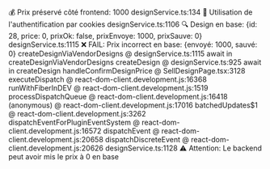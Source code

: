 💰 Prix préservé côté frontend: 1000
designService.ts:134 🍪 Utilisation de l'authentification par cookies
designService.ts:1106 🔍 Design en base: {id: 28, price: 0, prixOk: false, prixEnvoye: 1000, prixSauve: 0}
designService.ts:1115  ❌ FAIL: Prix incorrect en base: {envoyé: 1000, sauvé: 0}
createDesignViaVendorDesigns @ designService.ts:1115
await in createDesignViaVendorDesigns
createDesign @ designService.ts:925
await in createDesign
handleConfirmDesignPrice @ SellDesignPage.tsx:3128
executeDispatch @ react-dom-client.development.js:16368
runWithFiberInDEV @ react-dom-client.development.js:1519
processDispatchQueue @ react-dom-client.development.js:16418
(anonymous) @ react-dom-client.development.js:17016
batchedUpdates$1 @ react-dom-client.development.js:3262
dispatchEventForPluginEventSystem @ react-dom-client.development.js:16572
dispatchEvent @ react-dom-client.development.js:20658
dispatchDiscreteEvent @ react-dom-client.development.js:20626
designService.ts:1128 ⚠️ Attention: Le backend peut avoir mis le prix à 0 en base